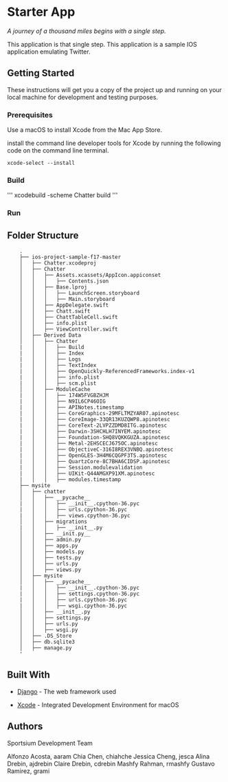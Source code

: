 # Starter App

*A journey of a thousand miles begins with a single step.*

This application is that single step. This application is a sample IOS application emulating Twitter. 

## Getting Started

These instructions will get you a copy of the project up and running on your local machine for development and testing purposes. 

### Prerequisites

Use a macOS to install Xcode from the Mac App Store. 

install the command line developer tools for Xcode by running the following code on the command line terminal. 
```
xcode-select --install
```

### Build

'''
xcodebuild -scheme Chatter build
'''


### Run 




## Folder Structure
```
    .
    ├── ios-project-sample-f17-master
    │   ├── Chatter.xcodeproj
    │   ├── Chatter
    │   │   ├── Assets.xcassets/AppIcon.appiconset
    │   │   │   ├── Contents.json
    │   │   ├── Base.lproj
    │   │   │   ├── LaunchScreen.storyboard
    │   │   │   ├── Main.storyboard
    │   │   ├── AppDelegate.swift
    │   │   ├── Chatt.swift
    │   │   ├── ChattTableCell.swift
    │   │   ├── info.plist
    │   │   ├── ViewController.swift
    │   ├── Derived Data
    │   │   ├── Chatter
    |   │   │   ├── Build
    |   │   │   ├── Index
    |   │   │   ├── Logs 
    |   │   │   ├── TextIndex
    |   │   │   ├── OpenQuickly-ReferencedFrameworks.index-v1
    |   │   │   ├── info.plist
    |   │   │   ├── scm.plist
    │   │   ├── ModuleCache
    |   │   │   ├── 174W5FVGBZHJM
    |   │   │   ├── N9IL6CP46OIG
    |   │   │   ├── APINotes.timestamp
    |   │   │   ├── CoreGraphics-29MFLTMZYAR07.apinotesc
    |   │   │   ├── CoreImage-33QR13KUZQWP8.apinotesc
    |   │   │   ├── CoreText-2LVPZZDMD8ITG.apinotesc
    |   │   │   ├── Darwin-3SHCHLH7INYEM.apinotesc
    |   │   │   ├── Foundation-SHQ8VQKKGUZA.apinotesc
    |   │   │   ├── Metal-2EHSCECJ675OC.apinotesc
    |   │   │   ├── ObjectiveC-316I8REX3VNBQ.apinotesc
    |   │   │   ├── OpenGLES-3H4M6CQGPF3TS.apinotesc
    |   │   │   ├── QuartzCore-8C7BHA6CIDSP.apinotesc
    |   │   │   ├── Session.modulevalidation
    |   │   │   ├── UIKit-Q44AMGXP91XM.apinotesc
    |   │   │   ├── modules.timestamp
    ├── mysite
    │   ├── chatter
    │   │   ├── __pycache__
    |   │   │   ├── __init__.cpython-36.pyc
    |   │   │   ├── urls.cpython-36.pyc
    |   │   │   ├── views.cpython-36.pyc
    │   │   ├── migrations
    |   │   │   ├── __init__.py
    │   │   ├── __init.py__
    │   │   ├── admin.py
    │   │   ├── apps.py
    │   │   ├── models.py
    │   │   ├── tests.py
    │   │   ├── urls.py
    │   │   ├── views.py
    │   ├── mysite
    │   │   ├── __pycache__
    |   │   │   ├── __init__.cpython-36.pyc
    |   │   │   ├── settings.cpython-36.pyc
    |   │   │   ├── urls.cpython-36.pyc
    |   │   │   ├── wsgi.cpython-36.pyc
    │   │   ├── __init__.py
    │   │   ├── settings.py
    │   │   ├── urls.py
    │   │   ├── wsgi.py
    │   ├── .DS_Store
    │   ├── db.sqlite3
    │   ├── manage.py
    '
```

## Built With

* [Django](https://docs.djangoproject.com/en/2.2/) - The web framework used

* [Xcode](https://developer.apple.com/library/archive/documentation/ToolsLanguages/Conceptual/Xcode_Overview/LearningfromDetailedUserGuides.html) - Integrated Development Environment for macOS


## Authors
Sportsium Development Team

Alfonzo Acosta,         aaram
Chia Chen,              chiahche
Jessica Cheng,          jesca
Alina Drebin,           ajdrebin
Claire Drebin,          cdrebin
Mashfy Rahman,          rmashfy
Gustavo Ramirez,        grami

